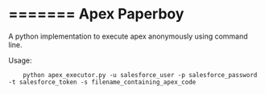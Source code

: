 =======
Apex Paperboy
=============

A python implementation to execute apex anonymously using command line.

Usage:

```	
	python apex_executor.py -u salesforce_user -p salesforce_password -t salesforce_token -s filename_containing_apex_code
```
